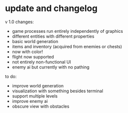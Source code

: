 # update and changelog

v 1.0
changes:
- game processes run entirely independently of graphics
- different entities with different properties
- basic world generation
- items and inventory (acquired from enemies or chests)
- now with color!
- flight now supported
- not entirely non-functional UI
- enemy ai but currently with no pathing

to do:
- improve world generation
- visualization with something besides terminal
- support multiple levels
- improve enemy ai
- obscure view with obstacles